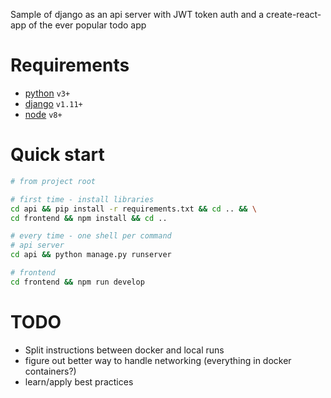 Sample of django as an api server with JWT token auth and a create-react-app of the ever popular todo app

# Requirements

- [python] `v3+`
- [django] `v1.11+`
- [node] `v8+`

# Quick start

```bash
# from project root

# first time - install libraries
cd api && pip install -r requirements.txt && cd .. && \
cd frontend && npm install && cd ..

# every time - one shell per command
# api server
cd api && python manage.py runserver

# frontend
cd frontend && npm run develop

```

# TODO

- Split instructions between docker and local runs
- figure out better way to handle networking (everything in docker containers?)
- learn/apply best practices

[python]: https://www.python.org/
[django]: https://www.djangoproject.com/
[node]: https://nodejs.org/
